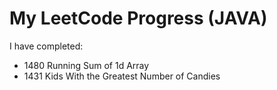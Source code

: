 # My LeetCode Progress (JAVA)

I have completed:

* 1480 Running Sum of 1d Array
* 1431 Kids With the Greatest Number of Candies 

